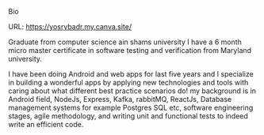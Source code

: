 Bio

URL: https://yosrybadr.my.canva.site/

Graduate from computer science ain shams university 
I have a 6 month micro master certificate in software testing and verification from Maryland university.

I have been doing Android and web apps for last five years and I specialize in building a wonderful apps by
applying new technologies and tools with caring about what different best practice scenarios do! 
my background is in Android field, NodeJs, Express, Kafka, rabbitMQ, ReactJs, Database management systems 
for example Postgres SQL etc, software engineering stages, agile methodology, and writing unit and functional tests
to indeed write an efficient code.

